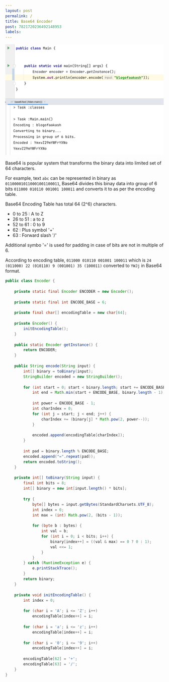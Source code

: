 ```yaml
---
layout: post
permalink: /
title: Base64 Encoder
post: 7821720236492148953
labels:
---
```


![](./images/image.png)

Base64 is popular system that transforms the binary data into limited set of 64 characters. 

For example, text `abc` can be represented in binary as `011000010110001001100011`, Base64 divides this binay data into group of 6 bits `011000 010110 001001 100011` and converts it to as per the encoding table.

Base64 Encoding Table has total 64 (2^6) characters.
- 0 to 25  : A to Z
- 26 to 51 : a to z
- 52 to 61 : 0 to 9
- 62 : Plus symbol '+'
- 63 : Forward slash '/'

Additional symbo '=' is used for padding in case of bits are not in multiple of 6.


According to encoding table, `011000 010110 001001 100011` which is `24 (011000) 22 (010110) 9 (001001) 35 (100011)` converted to `YWJj` in Base64 format.

```java
public class Encoder {

    private static final Encoder ENCODER = new Encoder();

    private static final int ENCODE_BASE = 6;

    private final char[] encodingTable = new char[64];

    private Encoder() {
        initEncodingTable();
    }

    public static Encoder getInstance() {
        return ENCODER;
    }

    public String encode(String input) {
        int[] binary = toBinary(input);
        StringBuilder encoded = new StringBuilder();

        for (int start = 0; start < binary.length; start += ENCODE_BASE) {
            int end = Math.min(start + ENCODE_BASE, binary.length - 1);

            int power = ENCODE_BASE - 1;
            int charIndex = 0;
            for (int j = start; j < end; j++) {
                charIndex += (binary[j] * Math.pow(2, power--));
            }

            encoded.append(encodingTable[charIndex]);
        }

        int pad = binary.length % ENCODE_BASE;
        encoded.append("=".repeat(pad));
        return encoded.toString();
    }

    private int[] toBinary(String input) {
        final int bits = 8;
        int[] binary = new int[input.length() * bits];

        try {
            byte[] bytes = input.getBytes(StandardCharsets.UTF_8);
            int index = 0;
            int max = (int) Math.pow(2, (bits - 1));

            for (byte b : bytes) {
                int val = b;
                for (int i = 0; i < bits; i++) {
                    binary[index++] = ((val & max) == 0 ? 0 : 1);
                    val <<= 1;
                }
            }
        } catch (RuntimeException e) {
            e.printStackTrace();
        }
        return binary;
    }

    private void initEncodingTable() {
        int index = 0;

        for (char i = 'A'; i <= 'Z'; i++)
            encodingTable[index++] = i;

        for (char i = 'a'; i <= 'z'; i++)
            encodingTable[index++] = i;

        for (char i = '0'; i <= '9'; i++)
            encodingTable[index++] = i;

        encodingTable[62] = '+';
        encodingTable[63] = '/';
    }
}
```

